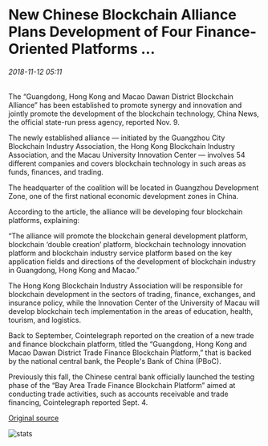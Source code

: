 # New Chinese Blockchain Alliance Plans Development of Four Finance-Oriented Platforms ...

###### 2018-11-12 05:11

The “Guangdong, Hong Kong and Macao Dawan District Blockchain Alliance” has been established to promote synergy and innovation and jointly promote the development of the blockchain technology, China News, the official state-run press agency, reported Nov. 9.

The newly established alliance — initiated by the Guangzhou City Blockchain Industry Association, the Hong Kong Blockchain Industry Association, and the Macau University Innovation Center — involves 54 different companies and covers blockchain technology in such areas as funds, finances, and trading.

The headquarter of the coalition will be located in Guangzhou Development Zone, one of the first national economic development zones in China.

According to the article, the alliance will be developing four blockchain platforms, explaining:

“The alliance will promote the blockchain general development platform, blockchain ‘double creation’ platform, blockchain technology innovation platform and blockchain industry service platform based on the key application fields and directions of the development of blockchain industry in Guangdong, Hong Kong and Macao.”

The Hong Kong Blockchain Industry Association will be responsible for blockchain development in the sectors of trading, finance, exchanges, and insurance policy, while the Innovation Center of the University of Macau will develop blockchain tech implementation in the areas of education, health, tourism, and logistics.

Back to September, Cointelegraph reported on the creation of a new trade and finance blockchain platform, titled the “Guangdong, Hong Kong and Macao Dawan District Trade Finance Blockchain Platform,” that is backed by the national central bank, the People's Bank of China (PBoC).

Previously this fall, the Chinese central bank officially launched the testing phase of the “Bay Area Trade Finance Blockchain Platform” aimed at conducting trade activities, such as accounts receivable and trade financing, Cointelegraph reported Sept. 4.

[Original source](https://cointelegraph.com/news/new-chinese-blockchain-alliance-plans-development-of-four-finance-oriented-platforms)

![stats](https://c.statcounter.com/11760860/0/a89fa40b/1/ "stats")
